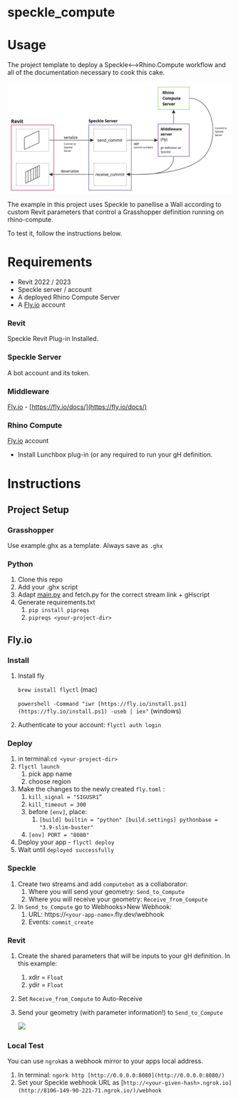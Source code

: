 # speckle_compute

# Usage
The project template to deploy a Speckle&lt;-->Rhino.Compute workflow and all of the documentation necessary to cook this cake.

![Speckle Compute.jpg](example/Speckle_Compute.jpg)

The example in this project uses Speckle to panellise a Wall according to custom Revit parameters that control a Grasshopper definition running on rhino-compute. 

To test it, follow the instructions below.

# Requirements

- Revit 2022 / 2023
- Speckle server / account
- A deployed Rhino Compute Server
- A [Fly.io](http://Fly.io) account

### Revit

Speckle Revit Plug-in Installed.

### Speckle Server

A bot account and its token.

### Middleware

[Fly.io](http://Fly.io) - [https://fly.io/docs/](https://fly.io/docs/)

### Rhino Compute

 [Fly.io](http://Fly.io) account

- Install Lunchbox plug-in (or any required to run your gH definition.

# Instructions

## Project Setup

### Grasshopper

Use example.ghx as a template. Always save as `.ghx`

### Python

1. Clone this repo
2. Add your .ghx script
3. Adapt [main.py](http://main.py) and fetch.py for the correct stream link + gHscript
4. Generate requirements.txt
    1. `pip install pipreqs`
    2. `pipreqs <your-project-dir>`

## Fly.io

### Install

1. Install fly
    
    `brew install flyctl` (mac)
    
    `powershell -Command "iwr [https://fly.io/install.ps1](https://fly.io/install.ps1) -useb | iex"` (windows)
    
2. Authenticate to your account: `flyctl auth login`

### Deploy

1. in terminal:`cd <your-project-dir>`
2. `flyctl launch`
    1. pick app name
    2. choose region
3. Make the changes to the newly created `fly.toml` :
    1. `kill_signal = "SIGUSR1”`
    2. `kill_timeout = 300`
    3. before `[env]`, place:
        1. `[build]
        builtin = "python"
        [build.settings]
        pythonbase = "3.9-slim-buster"`
    4. `[env]
    PORT = "8080"`
4. Deploy your app - `flyctl deploy`
5. Wait until `deployed successfully`

### Speckle

1. Create two streams and add `computebot` as a collaborator:
    1. Where you will send your geometry: `Send_to_Compute`
    2. Where you will receive your geometry: `Receive_from_Compute`
2. In `Send_to_Compute` go to Webhooks>New Webhook:
    1. URL: https://`<your-app-name>`.fly.dev/webhook
    2. Events: `commit_create`

### Revit

1. Create the shared parameters that will be inputs to your gH definition. In this example:
    1. xdir = `Float`
    2. ydir = `Float`
2. Set `Receive_from_Compute` to Auto-Receive
3. Send your geometry (with parameter information!) to `Send_to_Compute`
    
    ![](https://github.com/Yspeckle_compute/examples/demo.gif)
    
### Local Test
    
You can use `ngrok`as a webhook mirror to your apps local address.
    
1. In terminal: `ngork http [http://0.0.0.0:8080](http://0.0.0.0:8080/)`
2. Set your Speckle webhook URL as [`http://<your-given-hash>.ngrok.io](http://8106-149-90-221-71.ngrok.io/)/webhook`
